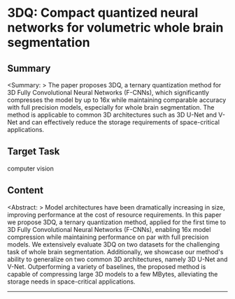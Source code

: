 # 3DQ: Compact quantized neural networks for volumetric whole brain segmentation

## Summary

<Summary: > The paper proposes 3DQ, a ternary quantization method for 3D Fully Convolutional Neural Networks (F-CNNs), which significantly compresses the model by up to 16x while maintaining comparable accuracy with full precision models, especially for whole brain segmentation. The method is applicable to common 3D architectures such as 3D U-Net and V-Net and can effectively reduce the storage requirements of space-critical applications.


## Target Task

computer vision

## Content

<Abstract: > Model architectures have been dramatically increasing in
size, improving performance at the cost of resource requirements. In this
paper we propose 3DQ, a ternary quantization method, applied for the
first time to 3D Fully Convolutional Neural Networks (F-CNNs), enabling 16x model compression while maintaining performance on par
with full precision models. We extensively evaluate 3DQ on two datasets
for the challenging task of whole brain segmentation. Additionally, we
showcase our method's ability to generalize on two common 3D architectures, namely 3D U-Net and V-Net. Outperforming a variety of baselines, the proposed method is capable of compressing large 3D models to a few MBytes, alleviating the storage needs in space-critical applications.



---

